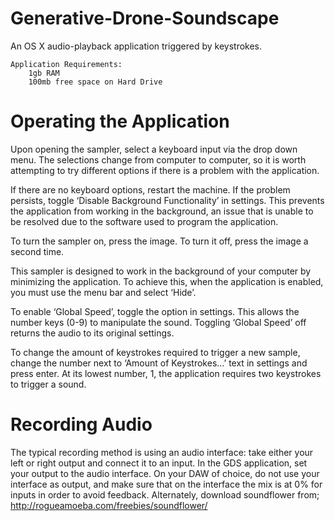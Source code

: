 # Generative-Drone-Soundscape
An OS X audio-playback application triggered by keystrokes.


	Application Requirements:
		1gb RAM
		100mb free space on Hard Drive
		

# Operating the Application

Upon opening the sampler, select a keyboard input via the drop down menu. The selections change from computer to computer, so it is worth attempting to try different options if there is a problem with the application.

If there are no keyboard options, restart the machine. If the problem persists, toggle ‘Disable Background Functionality’ in settings. This prevents the application from working in the background, an issue that is unable to be resolved due to the software used to program the application.

To turn the sampler on, press the image. To turn it off, press the image a second time.

This sampler is designed to work in the background of your computer by minimizing the application. To achieve this, when the application is enabled, you must use the menu bar and select ‘Hide’.

To enable ‘Global Speed’, toggle the option in settings. This allows the number keys (0-9) to manipulate the sound. Toggling ‘Global Speed’ off returns the audio to its original settings.

To change the amount of keystrokes required to trigger a new sample, change the number next to ‘Amount of Keystrokes…’ text in settings and press enter. At its lowest number, 1, the application requires two keystrokes to trigger a sound.		

# Recording Audio

The typical recording method is using an audio interface: take either your left or right output and connect it to an input. In the GDS application, set your output to the audio interface. On your DAW of choice, do not use your interface as output, and make sure that on the interface the mix is at 0% for inputs in order to avoid feedback.
Alternately, download soundflower from; http://rogueamoeba.com/freebies/soundflower/
